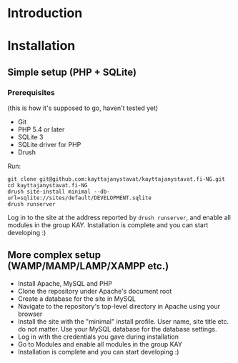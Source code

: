 # Introduction

# Installation

## Simple setup (PHP + SQLite)

### Prerequisites

(this is how it's supposed to go, haven't tested yet)

- Git
- PHP 5.4 or later
- SQLite 3
- SQLite driver for PHP
- Drush

Run:

	git clone git@github.com:kayttajanystavat/kayttajanystavat.fi-NG.git
	cd kayttajanystavat.fi-NG
	drush site-install minimal --db-url=sqlite://sites/default/DEVELOPMENT.sqlite
	drush runserver

Log in to the site at the address reported by `drush runserver`, and enable all modules in the group KAY. Installation is complete and you can start developing :)

## More complex setup (WAMP/MAMP/LAMP/XAMPP etc.)

- Install Apache, MySQL and PHP
- Clone the repository under Apache's document root
- Create a database for the site in MySQL
- Navigate to the repository's top-level directory in Apache using your browser
- Install the site with the "minimal" install profile. User name, site title etc. do not matter. Use your MySQL database for the database settings.
- Log in with the credentials you gave during installation
- Go to Modules and enable all modules in the group KAY
- Installation is complete and you can start developing :)